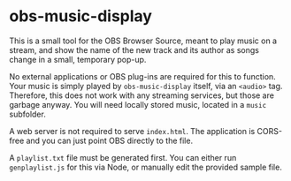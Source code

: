 # obs-music-display

This is a small tool for the OBS Browser Source, meant to play music on a stream, and show the name of the new track and its author as songs change in a small, temporary pop-up.

No external applications or OBS plug-ins are required for this to function. Your music is simply played by `obs-music-display` itself, via an `<audio>` tag.
Therefore, this does not work with any streaming services, but those are garbage anyway. You will need locally stored music, located in a `music` subfolder.

A web server is not required to serve `index.html`. The application is CORS-free and you can just point OBS directly to the file.

A `playlist.txt` file must be generated first. You can either run `genplaylist.js` for this via Node, or manually edit the provided sample file.
